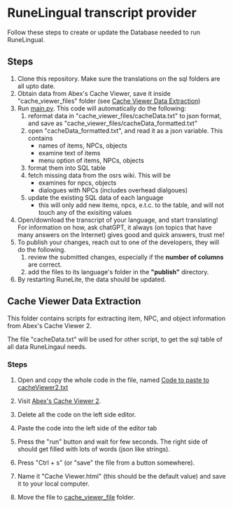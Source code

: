# RuneLingual transcript provider
Follow these steps to create or update the Database needed to run RuneLingual.

## Steps
1. Clone this repository. Make sure the translations on the sql folders are all upto date.
2. Obtain data from Abex's Cache Viewer, save it inside "cache_viewer_files" folder (see [Cache Viewer Data Extraction](#cache-viewer-data-extraction))
3. Run [main.py](main.py). This code will automatically do the following:
    1. reformat data in "cache_viewer_files/cacheData.txt" to json format, and save as "cache_viewer_files/cacheData_formatted.txt"
    2. open "cacheData_formatted.txt", and read it as a json variable. This contains
        - names of items, NPCs, objects
        - examine text of items
        - menu option of items, NPCs, objects
    3. format them into SQL table
    4. fetch missing data from the osrs wiki. This will be 
        - examines for npcs, objects
        - dialogues with NPCs (includes overhead dialgoues)
    2. update the existing SQL data of each language
        - this will only add new items, npcs, e.t.c. to the table, and will not touch any of the exisiting values
4. Open/download the transcript of your language, and start translating! For information on how, ask chatGPT, it always (on topics that have many answers on the Internet) gives good and quick answers, trust me!
5. To publish your changes, reach out to one of the developers, they will do the following.
    1. review the submitted changes, especially if the **number of columns** are correct.
    2. add the files to its language's folder in the **"publish"** directory.
6. By restarting RuneLite, the data should be updated.

## Cache Viewer Data Extraction

This folder contains scripts for extracting item, NPC, and object information from Abex's Cache Viewer 2.

The file "cacheData.txt" will be used for other script, to get the sql table of all data RuneLingaul needs.

### Steps
1. Open and copy the whole code in the file, named [Code to paste to cacheViewer2.txt](cache_viewer_files/code%20to%20paste%20to%20cacheViewer2.txt)

2. Visit [Abex's Cache Viewer 2](https://abextm.github.io/cache2/#/editor).
3. Delete all the code on the left side editor.
4. Paste the code into the left side of the editor tab
5. Press the "run" button and wait for few seconds. The right side of should get filled with lots of words (json like strings).
5. Press "Ctrl + s" (or "save" the file from a button somewhere).
6. Name it "Cache Viewer.html" (this should be the default value) and save it to your local computer.
7. Move the file to [cache_viewer_file](cache_viewer_files/) folder.